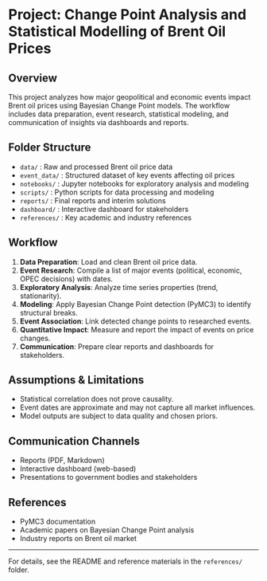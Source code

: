 # Project: Change Point Analysis and Statistical Modelling of Brent Oil Prices

## Overview

This project analyzes how major geopolitical and economic events impact Brent oil prices using Bayesian Change Point models. The workflow includes data preparation, event research, statistical modeling, and communication of insights via dashboards and reports.

## Folder Structure

- `data/` : Raw and processed Brent oil price data
- `event_data/` : Structured dataset of key events affecting oil prices
- `notebooks/` : Jupyter notebooks for exploratory analysis and modeling
- `scripts/` : Python scripts for data processing and modeling
- `reports/` : Final reports and interim solutions
- `dashboard/` : Interactive dashboard for stakeholders
- `references/` : Key academic and industry references

## Workflow

1. **Data Preparation**: Load and clean Brent oil price data.
2. **Event Research**: Compile a list of major events (political, economic, OPEC decisions) with dates.
3. **Exploratory Analysis**: Analyze time series properties (trend, stationarity).
4. **Modeling**: Apply Bayesian Change Point detection (PyMC3) to identify structural breaks.
5. **Event Association**: Link detected change points to researched events.
6. **Quantitative Impact**: Measure and report the impact of events on price changes.
7. **Communication**: Prepare clear reports and dashboards for stakeholders.

## Assumptions & Limitations

- Statistical correlation does not prove causality.
- Event dates are approximate and may not capture all market influences.
- Model outputs are subject to data quality and chosen priors.

## Communication Channels

- Reports (PDF, Markdown)
- Interactive dashboard (web-based)
- Presentations to government bodies and stakeholders

## References

- PyMC3 documentation
- Academic papers on Bayesian Change Point analysis
- Industry reports on Brent oil market

---

For details, see the README and reference materials in the `references/` folder.
